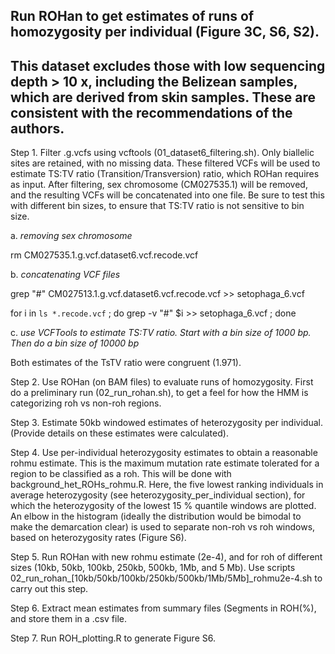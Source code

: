 ## Run ROHan to get estimates of runs of homozygosity per individual (Figure 3C, S6, S2).

## This dataset excludes those with low sequencing depth > 10 x, including the Belizean samples, which are derived from skin samples. These are consistent with the recommendations of the authors. 

Step 1. Filter .g.vcfs using vcftools (01_dataset6_filtering.sh). Only biallelic sites are retained, with no missing data. These filtered VCFs will be used to estimate TS:TV ratio (Transition/Transversion) ratio, which ROHan requires as input. After filtering, sex chromosome (CM027535.1) will be removed, and the resulting VCFs will be concatenated into one file. Be sure to test this with different bin sizes, to ensure that TS:TV ratio is not sensitive to bin size. 

a. *removing sex chromosome*

rm CM027535.1.g.vcf.dataset6.vcf.recode.vcf

b. *concatenating VCF files* 

grep "#" CM027513.1.g.vcf.dataset6.vcf.recode.vcf >> setophaga_6.vcf

for i in `ls *.recode.vcf` ; do grep -v "#" $i >> setophaga_6.vcf ; done

c. *use VCFTools to estimate TS:TV ratio. Start with a bin size of 1000 bp. Then do a bin size of 10000 bp*

Both estimates of the TsTV ratio were congruent (1.971). 

Step 2. Use ROHan (on BAM files) to evaluate runs of homozygosity. First do a preliminary run (02_run_rohan.sh), to get a feel for how the HMM is categorizing roh vs non-roh regions. 

Step 3. Estimate 50kb windowed estimates of heterozygosity per individual. (Provide details on these estimates were calculated). 

Step 4. Use per-individual heterozygosity estimates to obtain a reasonable rohmu estimate. This is the maximum mutation rate estimate tolerated for a region to be classified as a roh. This will be done with background_het_ROHs_rohmu.R. Here, the five lowest ranking individuals in average heterozygosity (see heterozygosity_per_individual section), for which the heterozygosity of the lowest 15 % quantile windows are plotted. An elbow in the histogram (ideally the distribution would be bimodal to make the demarcation clear) is used to separate non-roh vs roh windows, based on heterozygosity rates (Figure S6). 

Step 5. Run ROHan with new rohmu estimate (2e-4), and for roh of different sizes (10kb, 50kb, 100kb, 250kb, 500kb, 1Mb, and 5 Mb). Use scripts 02_run_rohan_[10kb/50kb/100kb/250kb/500kb/1Mb/5Mb]_rohmu2e-4.sh to carry out this step. 

Step 6. Extract mean estimates from summary files (Segments in ROH(%), and store them in a .csv file. 

Step 7. Run ROH_plotting.R to generate Figure S6. 
